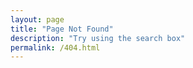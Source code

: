 ```yaml
---
layout: page
title: "Page Not Found"
description: "Try using the search box"
permalink: /404.html
---
```


<script type="text/javascript">
    var GOOG_FIXURL_LANG = 'en';
    var GOOG_FIXURL_SITE = '{{ site.url }}'
</script>

<script type="text/javascript"
    src="//linkhelp.clients.google.com/tbproxy/lh/wm/fixurl.js">
</script>
